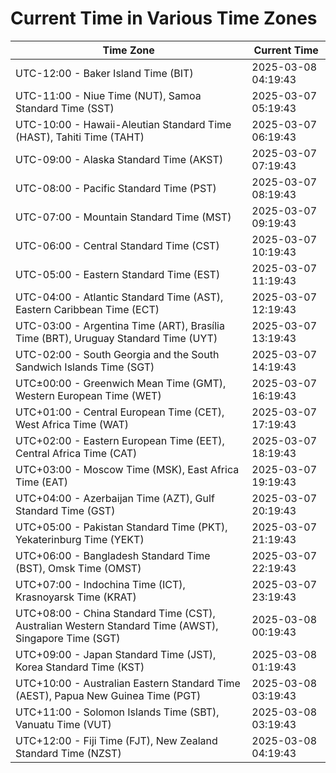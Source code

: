 # Current Time in Various Time Zones

| Time Zone | Current Time |
|-----------|--------------|
| UTC-12:00 - Baker Island Time (BIT) | 2025-03-08 04:19:43 |
| UTC-11:00 - Niue Time (NUT), Samoa Standard Time (SST) | 2025-03-07 05:19:43 |
| UTC-10:00 - Hawaii-Aleutian Standard Time (HAST), Tahiti Time (TAHT) | 2025-03-07 06:19:43 |
| UTC-09:00 - Alaska Standard Time (AKST) | 2025-03-07 07:19:43 |
| UTC-08:00 - Pacific Standard Time (PST) | 2025-03-07 08:19:43 |
| UTC-07:00 - Mountain Standard Time (MST) | 2025-03-07 09:19:43 |
| UTC-06:00 - Central Standard Time (CST) | 2025-03-07 10:19:43 |
| UTC-05:00 - Eastern Standard Time (EST) | 2025-03-07 11:19:43 |
| UTC-04:00 - Atlantic Standard Time (AST), Eastern Caribbean Time (ECT) | 2025-03-07 12:19:43 |
| UTC-03:00 - Argentina Time (ART), Brasília Time (BRT), Uruguay Standard Time (UYT) | 2025-03-07 13:19:43 |
| UTC-02:00 - South Georgia and the South Sandwich Islands Time (SGT) | 2025-03-07 14:19:43 |
| UTC±00:00 - Greenwich Mean Time (GMT), Western European Time (WET) | 2025-03-07 16:19:43 |
| UTC+01:00 - Central European Time (CET), West Africa Time (WAT) | 2025-03-07 17:19:43 |
| UTC+02:00 - Eastern European Time (EET), Central Africa Time (CAT) | 2025-03-07 18:19:43 |
| UTC+03:00 - Moscow Time (MSK), East Africa Time (EAT) | 2025-03-07 19:19:43 |
| UTC+04:00 - Azerbaijan Time (AZT), Gulf Standard Time (GST) | 2025-03-07 20:19:43 |
| UTC+05:00 - Pakistan Standard Time (PKT), Yekaterinburg Time (YEKT) | 2025-03-07 21:19:43 |
| UTC+06:00 - Bangladesh Standard Time (BST), Omsk Time (OMST) | 2025-03-07 22:19:43 |
| UTC+07:00 - Indochina Time (ICT), Krasnoyarsk Time (KRAT) | 2025-03-07 23:19:43 |
| UTC+08:00 - China Standard Time (CST), Australian Western Standard Time (AWST), Singapore Time (SGT) | 2025-03-08 00:19:43 |
| UTC+09:00 - Japan Standard Time (JST), Korea Standard Time (KST) | 2025-03-08 01:19:43 |
| UTC+10:00 - Australian Eastern Standard Time (AEST), Papua New Guinea Time (PGT) | 2025-03-08 03:19:43 |
| UTC+11:00 - Solomon Islands Time (SBT), Vanuatu Time (VUT) | 2025-03-08 03:19:43 |
| UTC+12:00 - Fiji Time (FJT), New Zealand Standard Time (NZST) | 2025-03-08 04:19:43 |
